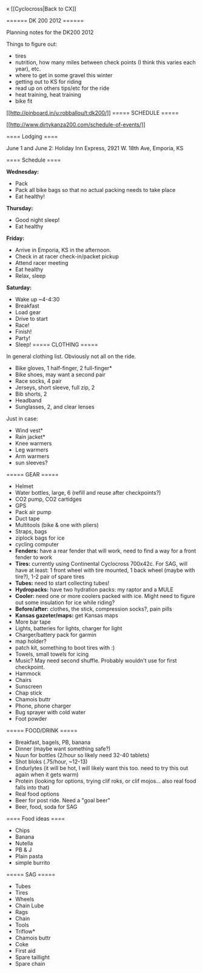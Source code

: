 « [[Cyclocross|Back to CX]]

====== DK 200 2012 ======

Planning notes for the DK200 2012

Things to figure out:

  * tires
  * nutrition, how many miles between check points (I think this varies each year), etc.
  * where to get in some gravel this winter
  * getting out to KS for riding
  * read up on others tips/etc for the ride
  * heat training, heat training
  * bike fit

[[http://pinboard.in/u:robballou/t:dk200/]]
===== SCHEDULE =====

[[http://www.dirtykanza200.com/schedule-of-events/]]

==== Lodging ====

June 1 and June 2: Holiday Inn Express, 2921 W. 18th Ave, Emporia, KS

==== Schedule ====

**Wednesday:**

  * Pack
  * Pack all bike bags so that no actual packing needs to take place
  * Eat healthy!

**Thursday:**

  * Good night sleep!
  * Eat healthy

**Friday:**

  * Arrive in Emporia, KS in the afternoon.
  * Check in at racer check-in/packet pickup
  * Attend racer meeting
  * Eat healthy
  * Relax, sleep

**Saturday:**

  * Wake up ~4-4:30
  * Breakfast
  * Load gear
  * Drive to start
  * Race!
  * Finish!
  * Party!
  * Sleep!
===== CLOTHING =====

In general clothing list. Obviously not all on the ride.

  * Bike gloves, 1 half-finger, 2 full-finger*
  * Bike shoes, may want a second pair
  * Race socks, 4 pair
  * Jerseys, short sleeve, full zip, 2
  * Bib shorts, 2
  * Headband
  * Sunglasses, 2, and clear lenses

Just in case:

  * Wind vest*
  * Rain jacket*
  * Knee warmers
  * Leg warmers
  * Arm warmers
  * sun sleeves?

===== GEAR =====

  * Helmet
  * Water bottles, large, 6 (refill and reuse after checkpoints?)
  * CO2 pump, CO2 cartidges
  * GPS
  * Pack air pump
  * Duct tape
  * Multitools (bike & one with pliers)
  * Straps, bags
  * ziplock bags for ice
  * cycling computer
  * **Fenders:** have a rear fender that will work, need to find a way for a front fender to work
  * **Tires:** currently using Continental Cyclocross 700x42c. For SAG, will have at least: 1 front wheel with tire mounted, 1 back wheel (maybe with tire?), 1-2 pair of spare tires
  * **Tubes:** need to start collecting tubes!
  * **Hydropacks:** have two hydration packs: my raptor and a MULE
  * **Cooler:** need one or more coolers packed with ice. Might need to figure out some insulation for ice while riding?
  * **Before/after:** clothes, the stick, compression socks?, pain pills
  * **Kansas gazeter/maps:** get Kansas maps
  * More bar tape
  * Lights, batteries for lights, charger for light
  * Charger/battery pack for garmin
  * map holder?
  * patch kit, something to boot tires with :)
  * Towels, small towels for icing
  * Music? May need second shuffle. Probably wouldn't use for first checkpoint.
  * Hammock
  * Chairs
  * Sunscreen
  * Chap stick
  * Chamois buttr
  * Phone, phone charger
  * Bug sprayer with cold water
  * Foot powder

===== FOOD/DRINK =====

  * Breakfast, bagels, PB, banana
  * Dinner (maybe want something safe?)
  * Nuun for bottles (2/hour so likely need 32-40 tablets)
  * Shot bloks (.75/hour, ~12-13)
  * Endurlytes (it will be hot, I will likely want this too. need to try this out again when it gets warm)
  * Protein (looking for options, trying clif roks, or clif mojos... also real food falls into that)
  * Real food options
  * Beer for post ride. Need a "goal beer"
  * Beer, food, soda for SAG

==== Food ideas ====

  * Chips
  * Banana
  * Nutella
  * PB & J
  * Plain pasta
  * simple burrito


===== SAG =====

  * Tubes
  * Tires
  * Wheels
  * Chain Lube
  * Rags
  * Chain
  * Tools
  * Triflow*
  * Chamois buttr
  * Coke
  * First aid
  * Spare taillight
  * Spare chain

